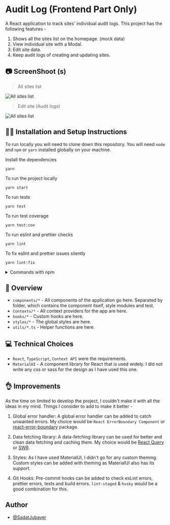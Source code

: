 # Audit Log (Frontend Part Only)

A React application to track sites' individual audit logs. This project has the following features -

1. Shows all the sites list on the homepage. (mock data)
2. View individual site with a Modal.
3. Edit site data.
4. Keep audit logs of creating and updating sites.

## 📷 ScreenShoot (s)

> All sites list

![All sites list](https://i.postimg.cc/xT2Dcs9R/Screenshot-2022-03-08-at-5-57-54-PM.png)

> Edit site (Audit logs)

![All sites list](https://i.postimg.cc/rwshmWRj/two.png)

## 👨‍💻 Installation and Setup Instructions

To run locally you will need to clone down this repository. You will need `node` and `npm` or `yarn` installed globally on your machine.

Install the dependencies

```shell
yarn
```

To run the project locally

```shell
yarn start
```

To run tests

```shell
yarn test
```

To run test coverage

```shell
yarn test:cov
```

To run eslint and prettier checks

```shell
yarn lint
```

To fix eslint and prettier issues silently

```shell
yarn lint:fix
```

<details>
  <summary> Commands with npm</summary>

Install the dependencies

```shell
npm install
```

To run project locally

```shell
npm start
```

To run tests

```shell
npm test
```

To run test coverage

```shell
npm run test:cov
```

To run eslint and prettier checks

```shell
npm run lint
```

To fix eslint and prettier issues silently

```shell
npm run lint:fix
```

</details>

## 📑 Overview

-   `components/*` - All components of the application go here. Separated by folder, which contains the component itself, style modules and test.
-   `Contexts/*` - All context providers for the app are here.
-   `hooks/*` - Custom hooks are here.
-   `styles/*` - The global styles are here.
-   `utils/*.ts` - Helper functions are here.

## 💻 Technical Choices

-   `React`, `TypeScript`, `Context API` were the requirements.
-   `MaterialUI` - A component library for React that is used widely. I did not write any css or sass for the design as I have used this one.

## 👌 Improvements

As the time on limited to develop the project, I couldn't make it with all the ideas in my mind. Things I consider to add to make it better -

1. Global error handler: A global error handler can be added to catch unwanted errors. My choice would be `React ErrorBoundary Component` or [react-error-boundary](https://www.npmjs.com/package/react-error-boundary?activeTab=dependencies) package.

2. Data fetching library: A data-fetching library can be used for better and clean data fetching and caching them. My choice would be [React Query](https://react-query.tanstack.com/) or [SWR](https://swr.vercel.app/).

3. Styles: As I have used MaterialUI, I didn't go for any custom theming. Custom styles can be added with theming as MaterialUI also has its support.

4. Git Hooks: Pre-commit hooks can be added to check esLint errors, prettier errors, tests and build errors. `lint-staged` & `husky` would be a good combination for this.

## Author

-   [@SadatJubayer](https://www.smjubayer.me)
